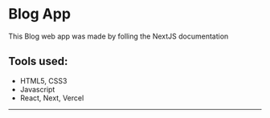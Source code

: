 <h1>Blog App</h1>

<!-- Try it 👉 <a href="https://quiz-app-29f85.web.app/"> here</a> -->

<p>This Blog web app was made by folling the NextJS documentation
</p>
<h2>Tools used:</h2>
<ul>
  <li>HTML5, CSS3</li>
  <li>Javascript</li>
  <li>React, Next, Vercel</li>
  </ul>

  <hr margin-bottom="40px" />
